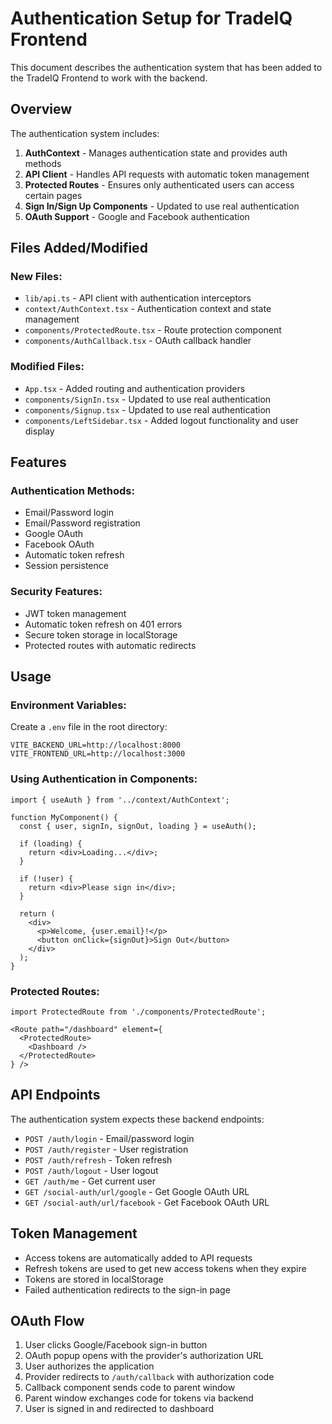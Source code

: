 # Authentication Setup for TradeIQ Frontend

This document describes the authentication system that has been added to the TradeIQ Frontend to work with the backend.

## Overview

The authentication system includes:

1. **AuthContext** - Manages authentication state and provides auth methods
2. **API Client** - Handles API requests with automatic token management
3. **Protected Routes** - Ensures only authenticated users can access certain pages
4. **Sign In/Sign Up Components** - Updated to use real authentication
5. **OAuth Support** - Google and Facebook authentication

## Files Added/Modified

### New Files:
- `lib/api.ts` - API client with authentication interceptors
- `context/AuthContext.tsx` - Authentication context and state management
- `components/ProtectedRoute.tsx` - Route protection component
- `components/AuthCallback.tsx` - OAuth callback handler

### Modified Files:
- `App.tsx` - Added routing and authentication providers
- `components/SignIn.tsx` - Updated to use real authentication
- `components/Signup.tsx` - Updated to use real authentication
- `components/LeftSidebar.tsx` - Added logout functionality and user display

## Features

### Authentication Methods:
- Email/Password login
- Email/Password registration
- Google OAuth
- Facebook OAuth
- Automatic token refresh
- Session persistence

### Security Features:
- JWT token management
- Automatic token refresh on 401 errors
- Secure token storage in localStorage
- Protected routes with automatic redirects

## Usage

### Environment Variables:
Create a `.env` file in the root directory:

```env
VITE_BACKEND_URL=http://localhost:8000
VITE_FRONTEND_URL=http://localhost:3000
```

### Using Authentication in Components:

```tsx
import { useAuth } from '../context/AuthContext';

function MyComponent() {
  const { user, signIn, signOut, loading } = useAuth();
  
  if (loading) {
    return <div>Loading...</div>;
  }
  
  if (!user) {
    return <div>Please sign in</div>;
  }
  
  return (
    <div>
      <p>Welcome, {user.email}!</p>
      <button onClick={signOut}>Sign Out</button>
    </div>
  );
}
```

### Protected Routes:

```tsx
import ProtectedRoute from './components/ProtectedRoute';

<Route path="/dashboard" element={
  <ProtectedRoute>
    <Dashboard />
  </ProtectedRoute>
} />
```

## API Endpoints

The authentication system expects these backend endpoints:

- `POST /auth/login` - Email/password login
- `POST /auth/register` - User registration
- `POST /auth/refresh` - Token refresh
- `POST /auth/logout` - User logout
- `GET /auth/me` - Get current user
- `GET /social-auth/url/google` - Get Google OAuth URL
- `GET /social-auth/url/facebook` - Get Facebook OAuth URL

## Token Management

- Access tokens are automatically added to API requests
- Refresh tokens are used to get new access tokens when they expire
- Tokens are stored in localStorage
- Failed authentication redirects to the sign-in page

## OAuth Flow

1. User clicks Google/Facebook sign-in button
2. OAuth popup opens with the provider's authorization URL
3. User authorizes the application
4. Provider redirects to `/auth/callback` with authorization code
5. Callback component sends code to parent window
6. Parent window exchanges code for tokens via backend
7. User is signed in and redirected to dashboard 
